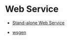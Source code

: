 # Web Service

* [Stand-alone Web Service](http://www.ibm.com/developerworks/webservices/tutorials/ws-eclipse-javase1/ws-eclipse-javase1.html)

* [wsgen](http://docs.oracle.com/javase/6/docs/technotes/tools/share/wsgen.html)


